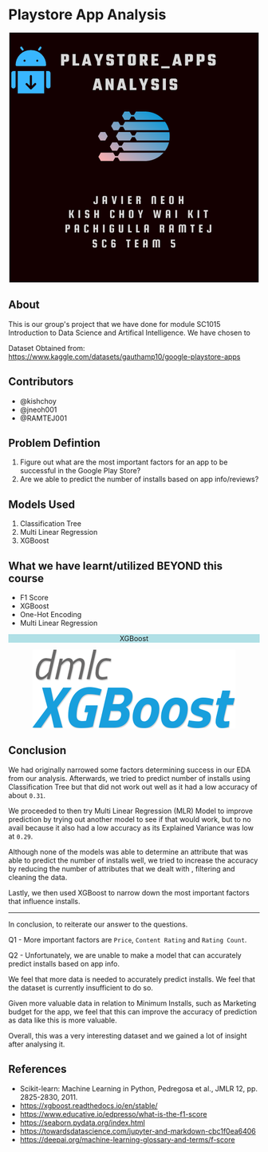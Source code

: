 # Playstore App Analysis

<p align="center">
  <img src="./Images/Google PLAYSTORE APP.png">
</p>

About
---
This is our group's project that we have done for module SC1015 Introduction to Data Science and Artifical Intelligence. 
We have chosen to




Dataset Obtained from:  https://www.kaggle.com/datasets/gauthamp10/google-playstore-apps


Contributors
---
* @kishchoy
* @jneoh001
* @RAMTEJ001

Problem Defintion
---
1. Figure out what are the most important factors for an app to be successful in the Google Play Store?
2. Are we able to predict the number of installs based on app info/reviews?


Models Used
---
1. Classification Tree
2. Multi Linear Regression 
3. XGBoost



What we have learnt/utilized BEYOND this course
---
* F1 Score
* XGBoost
* One-Hot Encoding
* Multi Linear Regression





<p align="center" style="background-color:powderblue;"> XGBoost </p>
<p align ="center">
  <img src="./Images/XGBoost_logo.png">
</p>


Conclusion
---

We had originally narrowed some factors determining success in our EDA from our analysis. Afterwards, we tried to predict number of installs using Classification Tree but that did not work out well as it had a low accuracy of about `0.31`.

We proceeded to then try Multi Linear Regression (MLR) Model to improve prediction by trying out another model to see if that would work, but to no avail because it also had a low accuracy as its Explained Variance was low at `0.29`.

Although none of the models was able to determine an attribute that was able to predict the number of installs well, we tried to increase the accuracy by reducing the number of attributes that we dealt with , filtering and cleaning the data.

Lastly, we then used XGBoost to narrow down the most important factors that influence installs.

---

In conclusion, to reiterate our answer to the questions.

Q1 - More important factors are `Price`, `Content Rating` and `Rating Count`.

Q2 - Unfortunately, we are unable to make a model that can accurately predict installs based on app info.

We feel that more data is needed to accurately predict installs. We feel that the dataset is currently insufficient to do so.

Given more valuable data in relation to Minimum Installs, such as Marketing budget for the app, we feel that this can improve the accuracy of prediction as data like this is more valuable. 

Overall, this was a very interesting dataset and we gained a lot of insight after analysing it.





References
---


- Scikit-learn: Machine Learning in Python, Pedregosa et al., JMLR 12, pp. 2825-2830, 2011.
- https://xgboost.readthedocs.io/en/stable/ 
- https://www.educative.io/edpresso/what-is-the-f1-score
- https://seaborn.pydata.org/index.html
- https://towardsdatascience.com/jupyter-and-markdown-cbc1f0ea6406
- https://deepai.org/machine-learning-glossary-and-terms/f-score
